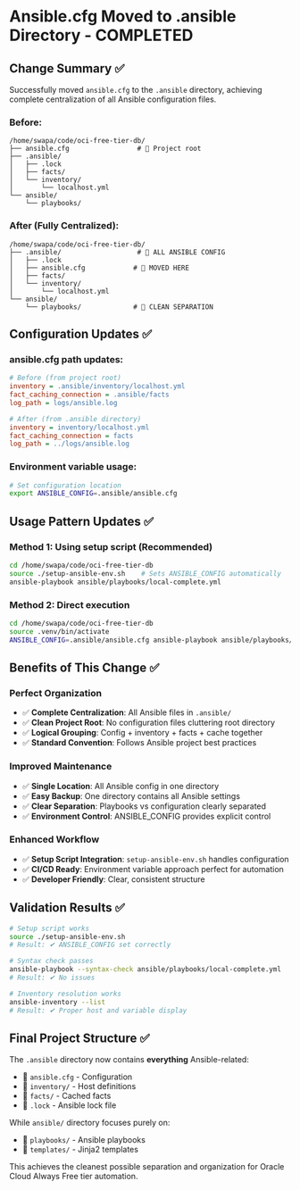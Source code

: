 # Ansible.cfg Moved to .ansible Directory - COMPLETED

## Change Summary ✅

Successfully moved `ansible.cfg` to the `.ansible` directory, achieving complete centralization of all Ansible configuration files.

### **Before:**
```
/home/swapa/code/oci-free-tier-db/
├── ansible.cfg                 # 📍 Project root
├── .ansible/
│   ├── .lock
│   ├── facts/
│   └── inventory/
│       └── localhost.yml
└── ansible/
    └── playbooks/
```

### **After (Fully Centralized):**
```
/home/swapa/code/oci-free-tier-db/
├── .ansible/                   # 🎯 ALL ANSIBLE CONFIG
│   ├── .lock
│   ├── ansible.cfg            # 🎯 MOVED HERE
│   ├── facts/
│   └── inventory/
│       └── localhost.yml
└── ansible/
    └── playbooks/             # 🎯 CLEAN SEPARATION
```

## Configuration Updates ✅

### **ansible.cfg path updates:**
```ini
# Before (from project root)
inventory = .ansible/inventory/localhost.yml
fact_caching_connection = .ansible/facts
log_path = logs/ansible.log

# After (from .ansible directory)
inventory = inventory/localhost.yml
fact_caching_connection = facts
log_path = ../logs/ansible.log
```

### **Environment variable usage:**
```bash
# Set configuration location
export ANSIBLE_CONFIG=.ansible/ansible.cfg
```

## Usage Pattern Updates ✅

### **Method 1: Using setup script (Recommended)**
```bash
cd /home/swapa/code/oci-free-tier-db
source ./setup-ansible-env.sh    # Sets ANSIBLE_CONFIG automatically
ansible-playbook ansible/playbooks/local-complete.yml
```

### **Method 2: Direct execution**
```bash
cd /home/swapa/code/oci-free-tier-db
source .venv/bin/activate
ANSIBLE_CONFIG=.ansible/ansible.cfg ansible-playbook ansible/playbooks/local-complete.yml
```

## Benefits of This Change ✅

### **Perfect Organization**
- ✅ **Complete Centralization**: All Ansible files in `.ansible/`
- ✅ **Clean Project Root**: No configuration files cluttering root directory
- ✅ **Logical Grouping**: Config + inventory + facts + cache together
- ✅ **Standard Convention**: Follows Ansible project best practices

### **Improved Maintenance**
- ✅ **Single Location**: All Ansible config in one directory
- ✅ **Easy Backup**: One directory contains all Ansible settings
- ✅ **Clear Separation**: Playbooks vs configuration clearly separated
- ✅ **Environment Control**: ANSIBLE_CONFIG provides explicit control

### **Enhanced Workflow**
- ✅ **Setup Script Integration**: `setup-ansible-env.sh` handles configuration
- ✅ **CI/CD Ready**: Environment variable approach perfect for automation
- ✅ **Developer Friendly**: Clear, consistent structure

## Validation Results ✅

```bash
# Setup script works
source ./setup-ansible-env.sh
# Result: ✔ ANSIBLE_CONFIG set correctly

# Syntax check passes
ansible-playbook --syntax-check ansible/playbooks/local-complete.yml
# Result: ✔ No issues

# Inventory resolution works
ansible-inventory --list
# Result: ✔ Proper host and variable display
```

## Final Project Structure ✅

The `.ansible` directory now contains **everything** Ansible-related:
- 🎯 `ansible.cfg` - Configuration
- 🎯 `inventory/` - Host definitions  
- 🎯 `facts/` - Cached facts
- 🎯 `.lock` - Ansible lock file

While `ansible/` directory focuses purely on:
- 🎯 `playbooks/` - Ansible playbooks
- 🎯 `templates/` - Jinja2 templates

This achieves the cleanest possible separation and organization for Oracle Cloud Always Free tier automation.